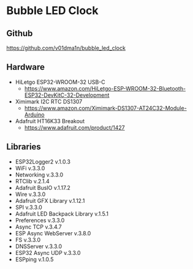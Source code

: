 # Bubble LED Clock

## Github
  https://github.com/v01dma1n/bubble_led_clock

## Hardware
* HiLetgo ESP32-WROOM-32 USB-C
  * https://www.amazon.com/HiLetgo-ESP-WROOM-32-Bluetooth-ESP32-DevKitC-32-Development
* Ximimark I2C RTC DS1307
  * https://www.amazon.com/Ximimark-DS1307-AT24C32-Module-Arduino
* Adafruit HT16K33 Breakout
  * https://www.adafruit.com/product/1427

## Libraries
- ESP32Logger2 v.1.0.3 
- WiFi v.3.3.0 
- Networking v.3.3.0 
- RTClib v.2.1.4 
- Adafruit BusIO v.1.17.2 
- Wire v.3.3.0 
- Adafruit GFX Library v.1.12.1 
- SPI v.3.3.0 
- Adafruit LED Backpack Library v.1.5.1 
- Preferences v.3.3.0 
- Async TCP v.3.4.7 
- ESP Async WebServer v.3.8.0 
- FS v.3.3.0 
- DNSServer v.3.3.0 
- ESP32 Async UDP v.3.3.0 
- ESPping v.1.0.5 
